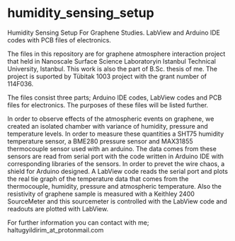 # humidity_sensing_setup
Humidity Sensing Setup For Graphene Studies. LabView and Arduino IDE codes with PCB files of electronics.

The files in this repository are for graphene atmosphere interaction project that held in Nanoscale Surface Science Laboratoryin Istanbul Technical University, Istanbul. This work is also the part of B.Sc. thesis of me. The project is suported by Tübitak 1003 project with the grant number of 114F036.

The files consist three parts; Arduino IDE codes, LabView codes and PCB files for electronics. The purposes of these files will
be listed further.

In order to observe effects of the atmospheric events on graphene, we created an isolated chamber with variance of humidity, 
pressure and temperature levels. In order to measure these quantities a SHT75 humidity temperature sensor, a BME280 pressure 
sensor and MAX31855 thermocouple sensor used with an arduino. The data comes from these sensors are read from serial port with 
the code written in Arduino IDE with corresponding libraries of the sensors. In order to prevet the wire chaos, a shield for
Arduino designed. A LabView code reads the serial port and plots the real tie graph of the temperature data that comes from the
thermocouple, humidity, pressure and atmospheric temperature. Also the resistivity of graphene sample is measured with a Keithley
2400 SourceMeter and this sourcemeter is controlled with the LabView code and readouts are plotted with LabView. 


For further information you can contact with me;
haltugyildirim_at_protonmail.com
